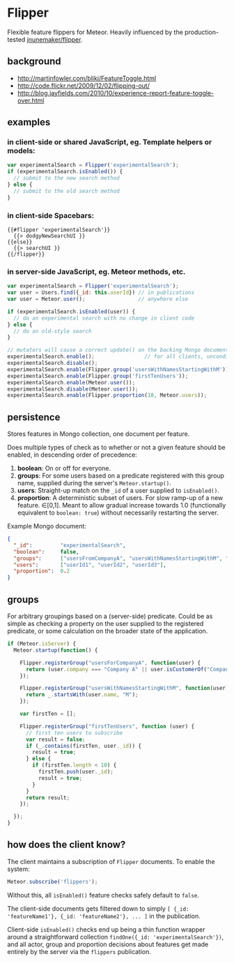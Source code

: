 Flipper
=======

Flexible feature flippers for Meteor. Heavily influenced by the
production-tested [jnunemaker/flipper](https://github.com/jnunemaker/flipper).

background
----------

- http://martinfowler.com/bliki/FeatureToggle.html
- http://code.flickr.net/2009/12/02/flipping-out/
- http://blog.jayfields.com/2010/10/experience-report-feature-toggle-over.html

examples
--------

### in client-side or shared JavaScript, eg. Template helpers or models:

```JavaScript
var experimentalSearch = Flipper('experimentalSearch');
if (experimentalSearch.isEnabled()) {
  // submit to the new search method
} else {
  // submit to the old search method
}
```

### in client-side Spacebars:

```Handlebars
{{#flipper 'experimentalSearch'}}
  {{> dodgyNewSearchUI }}
{{else}}
  {{> searchUI }}
{{/flipper}}
```

### in server-side JavaScript, eg. Meteor methods, etc.

```JavaScript
var experimentalSearch = Flipper('experimentalSearch');
var user = Users.find({_id: this.userId}) // in publications
var user = Meteor.user();                 // anywhere else

if (experimentalSearch.isEnabled(user)) {
  // do an experimental search with no change in client code
} else {
  // do an old-style search
}

// mutators will cause a correct update() on the backing Mongo document
experimentalSearch.enable();                // for all clients, unconditionally
experimentalSearch.disable();               
experimentalSearch.enable(Flipper.group('usersWithNamesStartingWithM'));
experimentalSearch.enable(Flipper.group('firstTenUsers'));
experimentalSearch.enable(Meteor.user());
experimentalSearch.disable(Meteor.user());
experimentalSearch.enable(Flipper.proportion(10, Meteor.users));
```

persistence
-----------

Stores features in Mongo collection, one document per feature.

Does multiple types of check as to whether or not a given feature should be
enabled, in descending order of precedence:

1. **boolean**: On or off for everyone.
2. **groups**: For some users based on a predicate registered with
   this group name, supplied during the server's `Meteor.startup()`.
3. **users**: Straight-up match on the `_id` of a user supplied to
   `isEnabled()`.
4. **proportion**: A deterministic subset of users.  For slow ramp-up of a new
   feature. ∈[0,1]. Meant to allow gradual increase towards 1.0 (functionally
   equivalent to `boolean: true`) without necessarily restarting the server.

Example Mongo document:

```JSON
{
  "_id":         "experimentalSearch",
  "boolean":     false,
  "groups":      ["usersFromCompanyA", "usersWithNamesStartingWithM", "firstTenUsers"],
  "users":       ["userId1", "userId2", "userId3"],
  "proportion":  0.2
}
```

groups
------

For arbitrary groupings based on a (server-side) predicate. Could be as simple
as checking a property on the user supplied to the registered predicate, or
some calculation on the broader state of the application. 

```JavaScript
if (Meteor.isServer) {
  Meteor.startup(function() {

    Flipper.registerGroup("usersForCompanyA", function(user) {
      return (user.company === "Company A" || user.isCustomerOf("Company A"));
    });

    Flipper.registerGroup("usersWithNamesStartingWithM", function(user) {
      return _.startsWith(user.name, "M");
    });

    var firstTen = [];

    Flipper.registerGroup("firstTenUsers", function (user) {
      // first ten users to subscribe
      var result = false;
      if (_.contains(firstTen, user._id)) {
        result = true;
      } else {
        if (firstTen.length < 10) {
          firstTen.push(user._id);
          result = true;
        }
      }
      return result;
    });

  });
}
```

how does the client know?
-------------------------
The client maintains a subscription of `Flipper` documents. To enable the system:

```JavaScript
Meteor.subscribe('flippers');
```

Without this, all `isEnabled()` feature checks safely default to `false`.

The client-side documents gets filtered down to simply `[ {_id: 'featureName1'}, {_id: 'featureName2'}, ... ]` in the publication.

Client-side `isEnabled()` checks end up being a thin function wrapper around a
straightforward collection `findOne({_id: 'experimentalSearch'})`, and all
actor, group and proportion decisions about features get made entirely by the
server via the `flippers` publication.

